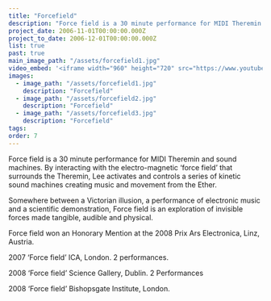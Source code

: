 ```yaml
---
title: "Forcefield"
description: "Force field is a 30 minute performance for MIDI Theremin and sound machines. By interacting with the electro-magnetic ‘force field’ that surrounds the Theremin, Lee activates and controls a series of kinetic sound machines creating music and movement from the Ether."
project_date: 2006-11-01T00:00:00.000Z
project_to_date: 2006-12-01T00:00:00.000Z
list: true
past: true
main_image_path: "/assets/forcefield1.jpg"
video_embed: '<iframe width="960" height="720" src="https://www.youtube-nocookie.com/embed/NqkkcfYt1MY?rel=0" frameborder="0" allowfullscreen></iframe>'
images:
  - image_path: "/assets/forcefield1.jpg"
    description: "Forcefield"
  - image_path: "/assets/forcefield2.jpg"
    description: "Forcefield"
  - image_path: "/assets/forcefield3.jpg"
    description: "Forcefield"
tags:
order: 7
---
```

Force field is a 30 minute performance for MIDI Theremin and sound machines. By interacting with the electro-magnetic ‘force field’ that surrounds the Theremin, Lee activates and controls a series of kinetic sound machines creating music and movement from the Ether.

Somewhere between a Victorian illusion, a performance of electronic music and a scientific demonstration, Force field is an exploration of invisible forces made tangible, audible and physical.

Force field won an Honorary Mention at the 2008 Prix Ars Electronica, Linz, Austria.

2007 ‘Force field’ ICA, London. 2 performances.

2008 ‘Force field’ Science Gallery, Dublin. 2 Performances

2008 ‘Force field’ Bishopsgate Institute, London.

